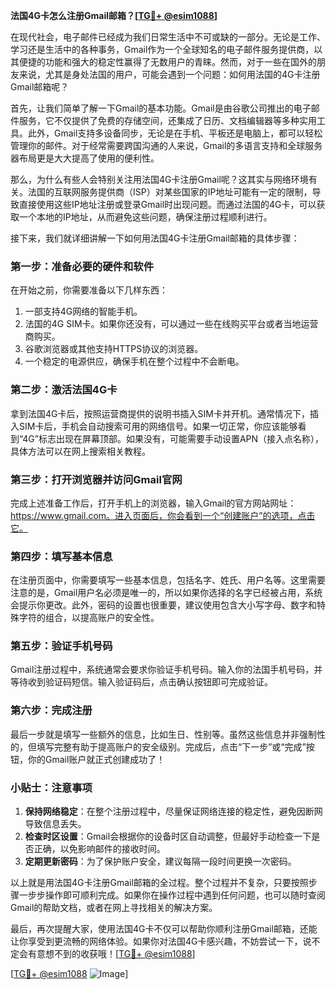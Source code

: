 **法国4G卡怎么注册Gmail邮箱？[[TG💪+ @esim1088](https://t.me/s/esim1088)]**

在现代社会，电子邮件已经成为我们日常生活中不可或缺的一部分。无论是工作、学习还是生活中的各种事务，Gmail作为一个全球知名的电子邮件服务提供商，以其便捷的功能和强大的稳定性赢得了无数用户的青睐。然而，对于一些在国外的朋友来说，尤其是身处法国的用户，可能会遇到一个问题：如何用法国的4G卡注册Gmail邮箱呢？

首先，让我们简单了解一下Gmail的基本功能。Gmail是由谷歌公司推出的电子邮件服务，它不仅提供了免费的存储空间，还集成了日历、文档编辑器等多种实用工具。此外，Gmail支持多设备同步，无论是在手机、平板还是电脑上，都可以轻松管理你的邮件。对于经常需要跨国沟通的人来说，Gmail的多语言支持和全球服务器布局更是大大提高了使用的便利性。

那么，为什么有些人会特别关注用法国4G卡注册Gmail呢？这其实与网络环境有关。法国的互联网服务提供商（ISP）对某些国家的IP地址可能有一定的限制，导致直接使用这些IP地址注册或登录Gmail时出现问题。而通过法国的4G卡，可以获取一个本地的IP地址，从而避免这些问题，确保注册过程顺利进行。

接下来，我们就详细讲解一下如何用法国4G卡注册Gmail邮箱的具体步骤：

### **第一步：准备必要的硬件和软件**
在开始之前，你需要准备以下几样东西：
1. 一部支持4G网络的智能手机。
2. 法国的4G SIM卡。如果你还没有，可以通过一些在线购买平台或者当地运营商购买。
3. 谷歌浏览器或其他支持HTTPS协议的浏览器。
4. 一个稳定的电源供应，确保手机在整个过程中不会断电。

### **第二步：激活法国4G卡**
拿到法国4G卡后，按照运营商提供的说明书插入SIM卡并开机。通常情况下，插入SIM卡后，手机会自动搜索可用的网络信号。如果一切正常，你应该能够看到“4G”标志出现在屏幕顶部。如果没有，可能需要手动设置APN（接入点名称），具体方法可以在网上搜索相关教程。

### **第三步：打开浏览器并访问Gmail官网**
完成上述准备工作后，打开手机上的浏览器，输入Gmail的官方网站网址：https://www.gmail.com。进入页面后，你会看到一个“创建账户”的选项，点击它。

### **第四步：填写基本信息**
在注册页面中，你需要填写一些基本信息，包括名字、姓氏、用户名等。这里需要注意的是，Gmail用户名必须是唯一的，所以如果你选择的名字已经被占用，系统会提示你更改。此外，密码的设置也很重要，建议使用包含大小写字母、数字和特殊字符的组合，以提高账户的安全性。

### **第五步：验证手机号码**
Gmail注册过程中，系统通常会要求你验证手机号码。输入你的法国手机号码，并等待收到验证码短信。输入验证码后，点击确认按钮即可完成验证。

### **第六步：完成注册**
最后一步就是填写一些额外的信息，比如生日、性别等。虽然这些信息并非强制性的，但填写完整有助于提高账户的安全级别。完成后，点击“下一步”或“完成”按钮，你的Gmail账户就正式创建成功了！

### **小贴士：注意事项**
1. **保持网络稳定**：在整个注册过程中，尽量保证网络连接的稳定性，避免因断网导致信息丢失。
2. **检查时区设置**：Gmail会根据你的设备时区自动调整，但最好手动检查一下是否正确，以免影响邮件的接收时间。
3. **定期更新密码**：为了保护账户安全，建议每隔一段时间更换一次密码。

以上就是用法国4G卡注册Gmail邮箱的全过程。整个过程并不复杂，只要按照步骤一步步操作即可顺利完成。如果你在操作过程中遇到任何问题，也可以随时查阅Gmail的帮助文档，或者在网上寻找相关的解决方案。

最后，再次提醒大家，使用法国4G卡不仅可以帮助你顺利注册Gmail邮箱，还能让你享受到更流畅的网络体验。如果你对法国4G卡感兴趣，不妨尝试一下，说不定会有意想不到的收获哦！[[TG💪+ @esim1088](https://t.me/s/esim1088)]

[[TG💪+ @esim1088](https://t.me/s/esim1088) ![Image](https://i.postimg.cc/4NQfJmqS/Snipaste-2025-05-13-00-14-12.png)]